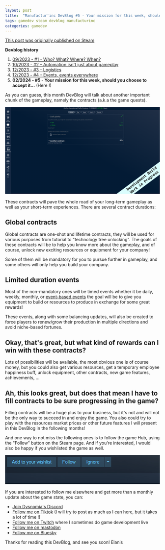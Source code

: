 ```yaml
---
layout: post
title:  "Manufactur'inc DevBlog #5 - Your mission for this week, should you choose to accept it..."
tags: gamedev steam devblog manufacturinc
categories: gamedev
---
```


[This post was originally published on Steam](https://store.steampowered.com/news/app/2146380/view/4160833394874745089)

**Devblog history**
1. [09/2023 - #1 - Who? What? Where? When?](https://store.steampowered.com/news/app/2146380/view/7184986051960660929)
2. [10/2023 - #2 - Automation isn't just about gameplay](https://store.steampowered.com/news/app/2146380/view/3737483611565199154)
3. [12/2023 - #3 - Logistics](https://store.steampowered.com/news/app/2146380/view/3883856311467351828)
4. [12/2023 - #4 - Events, events everywhere](https://store.steampowered.com/news/app/2146380/view/3883856311496283654)
5. **02/2024 - #5 - Your mission for this week, should you choose to accept it...**  (Here !)

As you can guess, this month DevBlog will talk about another important chunk of the gameplay, namely the contracts (a.k.a the game quests).

![](/assets/img/2024-02-21-manufacturinc-devblog-5-contracts.png)

These contracts will pave the whole road of your long-term gameplay as well as your short-term experiences. There are several contract durations:

## Global contracts

Global contracts are one-shot and lifetime contracts, they will be used for various purposes from tutorial to "technology tree unlocking". The goals of these contracts will be to help you know more about the gameplay, and of course, unlock new exciting resources or equipment for your company!

Some of them will be mandatory for you to pursue further in gameplay, and some others will only help you build your company.

## Limited duration events

Most of the non-mandatory ones will be timed events whether it be daily, weekly, monthly, or [event-based events](https://store.steampowered.com/news/app/2146380/view/3883856311496283654) the goal will be to give you equipment to build or resources to produce in exchange for some great rewards!

These events, along with some balancing updates, will also be created to force players to renew/grow their production in multiple directions and avoid niche-based fortunes.

## Okay, that's great, but what kind of rewards can I win with these contracts?

Lots of possibilities will be available, the most obvious one is of course money, but you could also get various resources, get a temporary employee happiness buff, unlock equipment, other contracts, new game features, achievements, ...

## Ah, this looks great, but does that mean I have to fill contracts to be sure progressing in the game?

Filling contracts will be a huge plus to your business, but it's not and will not be the only way to succeed in and enjoy the game. You also could try to play with the resources market prices or other future features I will present in this DevBlog in the following months!

And one way to not miss the following ones is to follow the game Hub, using the "Follow" button on the Steam page.
And if you're interested, I would also be happy if you wishlisted the game as well.

![](/assets/img/2024-02-21-manufacturinc-devblog-5-wislist.gif)

If you are interested to follow me elsewhere and get more than a monthly update about the game state, you can:
- [Join Dysnomia's Discord](https://discord.com/invite/c8aARey)
- [Follow me on Tiktok](https://www.tiktok.com/@elanis42) (I will try to post as much as I can here, but it takes a lot of time !)
- [Follow me on Twitch](https://www.twitch.tv/elanis42) where I sometimes do game development live
- [Follow me on mastodon](https://mastodon.gamedev.place/@Elanis)
- [Follow me on Bluesky](https://bsky.app/profile/elanis.bsky.social)

Thanks for reading this DevBlog, and see you soon!
Elanis